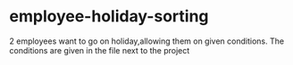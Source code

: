 # employee-holiday-sorting
2 employees want to go on holiday,allowing them on given conditions.
The conditions are given in the file next to the project
